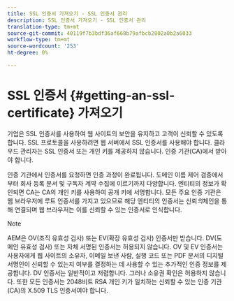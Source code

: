 ```yaml
---
title: SSL 인증서 가져오기 - SSL 인증서 관리
description: SSL 인증서 가져오기 - SSL 인증서 관리
translation-type: tm+mt
source-git-commit: 40119f7b3bdf36af668b79afbcb2802a0b2a6033
workflow-type: tm+mt
source-wordcount: '253'
ht-degree: 0%

---
```



# SSL 인증서 {#getting-an-ssl-certificate} 가져오기

기업은 SSL 인증서를 사용하여 웹 사이트의 보안을 유지하고 고객이 신뢰할 수 있도록 합니다. SSL 프로토콜을 사용하려면 웹 서버에서 SSL 인증서를 사용해야 합니다. 클라우드 관리자는 SSL 인증서 또는 개인 키를 제공하지 않습니다. 인증 기관(CA)에서 받아야 합니다.

인증 기관에서 인증서를 요청하면 인증 과정이 완료됩니다. 도메인 이름 제어 검증에서부터 회사 등록 문서 및 구독자 계약 수집에 이르기까지 다양합니다. 엔티티의 정보가 확인되면 CA는 CA의 개인 키를 사용하여 공개 키에 서명합니다. 모든 주요 인증 기관은 웹 브라우저에 루트 인증서를 가지고 있으므로 해당 엔티티의 인증서는 신뢰&#x200B;*의*&#x200B;체인을 통해 연결되며 웹 브라우저는 이를 신뢰할 수 있는 인증서로 인식합니다.

>[!NOTE]
>AEM은 OV(조직 유효성 검사) 또는 EV(확장 유효성 검사) 인증서만 받습니다. DV(도메인 유효성 검사) 또는 자체 서명된 인증서는 허용되지 않습니다. OV 및 EV 인증서는 사용자에게 웹 사이트의 소유자, 이메일 보낸 사람, 실행 코드 또는 PDF 문서의 디지털 서명인이 신뢰할 수 있는지 여부를 결정하는 데 사용할 수 있는 추가적인 인증 정보를 제공합니다. DV 인증서는 일반적이고 저렴합니다. 그러나 소유권 확인은 허용하지 않습니다.
>또한 모든 인증서는 2048비트 RSA 개인 키가 일치하는 신뢰할 수 있는 인증 기관(CA)의 X.509 TLS 인증서여야 합니다.

